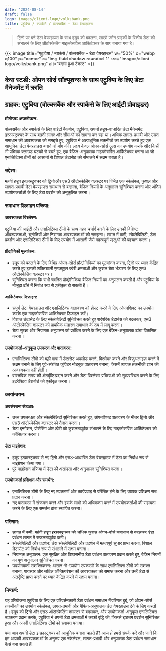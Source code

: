 ```yaml
---
date: '2024-08-14'
draft: false
logo: images/client-logo/volksbank.png
title: एट्रूविया / स्पार्कसे / वोल्क्सबैंक – डेटा वेयरहाउस
---
```


> ट्रिनो पर बने डेटा वेयरहाउस के साथ हडूप को बदलना, लाखों जर्मन ग्राहकों के वित्तीय डेटा को संभालने के लिए ऑटोस्केलिंग माइक्रोसर्विस आर्किटेक्चर के साथ बनाया गया है।

{{< image title="एट्रुविया / स्पार्कसे / वोल्क्सबैंक – डेटा वेयरहाउस" w="50%" o="webp q100" p="center" c="img-fluid shadow rounded-1" src="images/client-logo/volksbank.png" alt="बदला हुआ टेक्स्ट" >}}

## केस स्टडी: ओपन सोर्स सॉल्यूशन्स के साथ एट्रुविया के लिए डेटा मैनेजमेंट में क्रांति

## ग्राहक: एट्रुविया (वोल्क्सबैंक और स्पार्कसे के लिए आईटी प्रोवाइडर)

### प्रोजेक्ट अवलोकन:

वोल्क्सबैंक और स्पार्कसे के लिए आईटी बैकबोन, एट्रुविया, अपनी हडूप-आधारित डेटा मैनेजमेंट इन्फ्रास्ट्रक्चर के साथ बढ़ती लागत और सीमाओं का सामना कर रहा था। अधिक लागत-प्रभावी और उन्नत समाधान की आवश्यकता को समझते हुए, एट्रुविया ने अत्याधुनिक तकनीकों का उपयोग करते हुए एक आधुनिक डेटा वेयरहाउस बनाने की मांग की। लक्ष्य केवल ओपन-सोर्स टूल्स का उपयोग करके और किसी भी पब्लिक क्लाउड घटकों से बचते हुए, एक बैफिन-अनुपालक माइक्रोसर्विस आर्किटेक्चर बनाना था जो एनालिटिक्स टीमों को आसानी से विशाल डेटासेट को संभालने में सक्षम बनाता है।

### उद्देश्य:

महंगी हडूप इन्फ्रास्ट्रक्चर को ट्रिनो और एस3 ऑटोस्केलिंग क्लस्टर पर निर्मित एक स्केलेबल, कुशल और लागत-प्रभावी डेटा वेयरहाउस समाधान से बदलना, बैफिन नियमों के अनुपालन सुनिश्चित करना और अंतिम उपयोगकर्ताओं के लिए डेटा प्रदर्शन को अनुकूलित करना।

### समाधान डिज़ाइन प्रक्रिया:

#### आवश्यकता विश्लेषण:

एट्रुविया की आईटी और एनालिटिक्स टीमों के साथ गहन चर्चाएँ करने के लिए उनकी विशिष्ट आवश्यकताओं, चुनौतियों और नियामक आवश्यकताओं को समझना।
लागत में कमी, स्केलेबिलिटी, डेटा प्रदर्शन और एनालिटिक्स टीमों के लिए उपयोग में आसानी जैसे महत्वपूर्ण पहलुओं की पहचान करना।

#### प्रौद्योगिकी मूल्यांकन:

- हडूप को बदलने के लिए विभिन्न ओपन-सोर्स प्रौद्योगिकियों का मूल्यांकन करना, ट्रिनो पर ध्यान केंद्रित करते हुए इसकी शक्तिशाली एसक्यूएल क्वेरी क्षमताओं और कुशल डेटा भंडारण के लिए एस3 ऑटोस्केलिंग क्लस्टर पर।
- सुनिश्चित करना कि सभी चयनित प्रौद्योगिकियां बैफिन नियमों का अनुपालन करती हैं और एट्रुविया के मौजूदा ढाँचे में निर्बाध रूप से एकीकृत हो सकती हैं।

#### आर्किटेक्चर डिज़ाइन:

- संपूर्ण डेटा वेयरहाउस और एनालिटिक्स वातावरण को होस्ट करने के लिए ओपनशिफ्ट का उपयोग करके एक माइक्रोसर्विस आर्किटेक्चर डिजाइन करें।
- विशाल डेटासेट के लिए स्केलेबिलिटी सुनिश्चित करते हुए पारंपरिक डेटाबेस को बदलकर, एस3 ऑटोस्केलिंग क्लस्टर को प्राथमिक भंडारण समाधान के रूप में लागू करना।
- डेटा सुरक्षा और नियामक अनुपालन को प्रबंधित करने के लिए एक बैफिन-अनुपालक ढांचा विकसित करना।

#### उपयोगकर्ता-अनुकूल उपकरण और वातावरण:

- एनालिटिक्स टीमों को बड़ी मात्रा में डेटासेट अपलोड करने, विश्लेषण करने और विज़ुअलाइज़ करने में सक्षम बनाने के लिए पूर्व-संरचित जुपिटर नोटबुक वातावरण बनाना, जिसमें व्यापक तकनीकी ज्ञान की आवश्यकता नहीं होती।
- वास्तविक समय की अंतर्दृष्टि प्रदान करने और डेटा विश्लेषण प्रक्रियाओं को सुव्यवस्थित करने के लिए इंटरैक्टिव डैशबोर्ड को एकीकृत करना।

### कार्यान्वयन:

#### अवसंरचना सेटअप:

- उच्च उपलब्धता और स्केलेबिलिटी सुनिश्चित करते हुए, ओपनशिफ्ट वातावरण के भीतर ट्रिनो और एस3 ऑटोस्केलिंग क्लस्टर को तैनात करना।
- डेटा इनगेशन, प्रोसेसिंग और क्वेरी को कुशलतापूर्वक संभालने के लिए माइक्रोसर्विस आर्किटेक्चर को कॉन्फ़िगर करना।

#### डेटा माइग्रेशन:

- हडूप इन्फ्रास्ट्रक्चर से नए ट्रिनो और एस3-आधारित डेटा वेयरहाउस में डेटा का निर्बाध रूप से माइग्रेशन किया गया।
- पूरे माइग्रेशन प्रक्रिया में डेटा की अखंडता और अनुपालन सुनिश्चित करना।

#### उपयोगकर्ता प्रशिक्षण और समर्थन:

- एनालिटिक्स टीमों के लिए नए उपकरणों और कार्यप्रवाह से परिचित होने के लिए व्यापक प्रशिक्षण सत्र प्रदान करना।
- नए वातावरण में संक्रमण करने और इसके लाभों को अधिकतम करने में उपयोगकर्ताओं की सहायता करने के लिए एक समर्थन ढांचा स्थापित करना।

### परिणाम:

- लागत में कमी: महंगी हडूप इन्फ्रास्ट्रक्चर को अधिक कुशल ओपन-सोर्स समाधान से बदलकर डेटा प्रबंधन लागत में सफलतापूर्वक कमी।
- स्केलेबिलिटी और प्रदर्शन: डेटा स्केलेबिलिटी और प्रदर्शन में महत्वपूर्ण सुधार प्राप्त करना, विशाल डेटासेट को निर्बाध रूप से संभालने में सक्षम बनाना।
- नियामक अनुपालन: एक सुरक्षित और विश्वसनीय डेटा प्रबंधन वातावरण प्रदान करते हुए, बैफिन नियमों का पूर्ण अनुपालन सुनिश्चित करना।
- उपयोगकर्ता सशक्तिकरण: आसान-से-उपयोग उपकरणों के साथ एनालिटिक्स टीमों को सशक्त बनाना, पायस्पर और जटिल कॉन्फ़िगरेशन की आवश्यकता को समाप्त करना और उन्हें डेटा से अंतर्दृष्टि प्राप्त करने पर ध्यान केंद्रित करने में सक्षम बनाना।

### निष्कर्ष:

यह परियोजना एट्रुविया के लिए एक परिवर्तनकारी डेटा प्रबंधन समाधान में परिणत हुई, जो ओपन-सोर्स तकनीकों का उपयोग स्केलेबल, लागत-प्रभावी और बैफिन-अनुपालक डेटा वेयरहाउस देने के लिए करती है। हडूप को ट्रिनो और एस3 ऑटोस्केलिंग क्लस्टर से बदलकर, और उपयोगकर्ता-अनुकूल एनालिटिक्स उपकरण प्रदान करके, एट्रुविया ने अपनी डेटा क्षमताओं में काफी वृद्धि की, जिससे इष्टतम प्रदर्शन सुनिश्चित हुआ और अपनी एनालिटिक्स टीमों को सशक्त बनाया।

क्या आप अपनी डेटा इन्फ्रास्ट्रक्चर को आधुनिक बनाना चाहते हैं? आज ही हमसे संपर्क करें और जानें कि हम आपकी आवश्यकताओं के अनुरूप एक स्केलेबल, लागत-प्रभावी और अनुपालक डेटा प्रबंधन समाधान कैसे बना सकते हैं!
